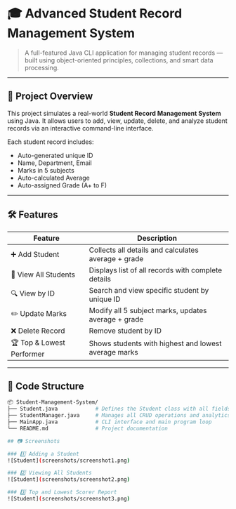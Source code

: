 # 🎓 Advanced Student Record Management System

> A full-featured Java CLI application for managing student records — built using object-oriented principles, collections, and smart data processing.

---

## 📌 Project Overview

This project simulates a real-world **Student Record Management System** using Java. It allows users to add, view, update, delete, and analyze student records via an interactive command-line interface.

Each student record includes:
- Auto-generated unique ID
- Name, Department, Email
- Marks in 5 subjects
- Auto-calculated Average
- Auto-assigned Grade (A+ to F)

---

## 🛠 Features

| Feature                     | Description                                                  |
|----------------------------|--------------------------------------------------------------|
| ➕ Add Student              | Collects all details and calculates average + grade          |
| 📄 View All Students        | Displays list of all records with complete details           |
| 🔍 View by ID              | Search and view specific student by unique ID                |
| ✏️ Update Marks             | Modify all 5 subject marks, updates average + grade          |
| ❌ Delete Record            | Remove student by ID                                         |
| 🏆 Top & Lowest Performer   | Shows students with highest and lowest average marks         |

---

## 🧱 Code Structure

```bash
📦 Student-Management-System/
├── Student.java            # Defines the Student class with all fields & logic
├── StudentManager.java     # Manages all CRUD operations and analytics
├── MainApp.java            # CLI interface and main program loop
└── README.md               # Project documentation

## 📷 Screenshots

### 1️⃣ Adding a Student
![Student](screenshots/screenshot1.png)

### 2️⃣ Viewing All Students
![Student](screenshots/screenshot2.png)

### 3️⃣ Top and Lowest Scorer Report
![Student](screenshots/screenshot3.png)

